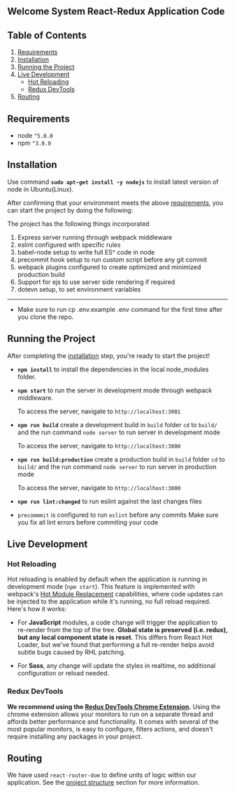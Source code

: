 ## Welcome System React-Redux Application Code

## Table of Contents
1. [Requirements](#requirements)
2. [Installation](#getting-started)
3. [Running the Project](#running-the-project)
4. [Live Development](#local-development)
    * [Hot Reloading](#hot-reloading)
    * [Redux DevTools](#redux-devtools)
5. [Routing](#routing)

## Requirements
* node `^5.0.0`
* npm `^3.0.0`

## Installation

Use command **`sudo apt-get install -y nodejs`** to install latest version of node in Ubuntu(Linux).

After confirming that your environment meets the above [requirements](#requirements), you can start the project by doing the following:

The project has the following things incorporated

1. Express server running through webpack middleware
2. eslint configured with specific rules
3. babel-node setup to write full ES^ code in node
4. precommit hook setup to run custom script before any git commit
5. webpack plugins configured to create optimized and minimized production build
6. Support for ejs to use server side rendering if required
7. dotevn setup, to set environment variables
____

+ Make sure to run cp .env.example .env command for the first time after you clone the repo.

## Running the Project

After completing the [installation](#installation) step, you're ready to start the project!

+ **`npm install`** to install the dependencies in the local node_modules folder.

+ **`npm start`** to run the server in development mode through webpack middleware.

  To access the server, navigate to `http://localhost:3001`

+ **`npm run build`** create a development build in `build` folder
`cd` to `build/` and the run command `node server` to run server in development mode
  
  To access the server, navigate to `http://localhost:3000`

+ **`npm run build:production`** create a production build in `build` folder
`cd` to `build/` and the run command `node server` to run server in production mode

  To access the server, navigate to `http://localhost:3000`

+ **`npm run lint:changed`** to run eslint against the last changes files

+ `precommmit` is configured to run `eslint` before any commits
  Make sure you fix all lint errors before commiting your code

## Live Development

### Hot Reloading

Hot reloading is enabled by default when the application is running in development mode (`npm start`). This feature is implemented with webpack's [Hot Module Replacement](https://webpack.github.io/docs/hot-module-replacement.html) capabilities, where code updates can be injected to the application while it's running, no full reload required. Here's how it works:

* For **JavaScript** modules, a code change will trigger the application to re-render from the top of the tree. **Global state is preserved (i.e. redux), but any local component state is reset**. This differs from React Hot Loader, but we've found that performing a full re-render helps avoid subtle bugs caused by RHL patching.

* For **Sass**, any change will update the styles in realtime, no additional configuration or reload needed.

### Redux DevTools

**We recommend using the [Redux DevTools Chrome Extension](https://chrome.google.com/webstore/detail/redux-devtools/lmhkpmbekcpmknklioeibfkpmmfibljd).**
Using the chrome extension allows your monitors to run on a separate thread and affords better performance and functionality. It comes with several of the most popular monitors, is easy to configure, filters actions, and doesn't require installing any packages in your project.

## Routing
We have used `react-router-dom` to define units of logic within our application. See the [project structure](#project-structure) section for more information.
